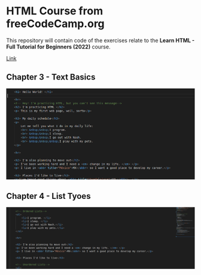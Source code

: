 # HTML Course from freeCodeCamp.org 

This repository will contain code of the exercises relate to the **Learn HTML - Full Tutorial for Beginners (2022)** course.

[Link](https://www.youtube.com/watch?v=kUMe1FH4CHE)

## Chapter 3 - Text Basics

![Text Basics](/img/TextBasics.png)

## Chapter 4 - List Tyoes

![List Types](/img/CH4_ListTypes.png)